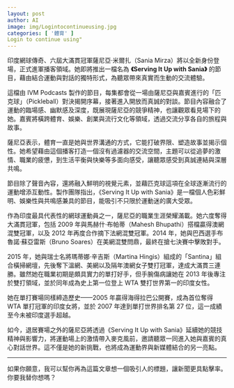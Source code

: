 ```yaml
---
layout: post
author: AI
image: img/Logintocontinueusing.jpg
categories: [ '體育' ]
Login to continue using"
---
```

印度網球傳奇、六屆大滿貫冠軍薩尼亞·米爾扎（Sania Mirza）將以全新身份登場，正式進軍播客領域。她即將推出一檔名為 **《Serving It Up with Sania》** 的節目，藉由結合運動與對話的獨特形式，為聽眾帶來真實而生動的交流體驗。  

這檔由 IVM Podcasts 製作的節目，每集都會從一場由薩尼亞與嘉賓進行的「匹克球」（Pickleball）對決揭開序幕，接著進入開放而真誠的對談。節目內容融合了運動的臨場感、幽默感及深度，既展現薩尼亞的競爭精神，也讓觀眾看見場下的她。嘉賓將橫跨體育、娛樂、創業與流行文化等領域，透過交流分享各自的旅程與故事。  

薩尼亞表示，體育一直是她與世界溝通的方式，它能打破界限、塑造故事並揭示個性。她希望藉由這個播客打造一個沒有過濾器的交流空間，主題可以從追夢的激情、職業的疲憊，到生活平衡與快樂等多面向感受，讓聽眾感受到真誠連結與深層共鳴。  

節目除了聲音內容，還將融入鮮明的視覺元素，並藉匹克球這項在全球逐漸流行的運動增添互動性。製作團隊指出，《Serving It Up with Sania》是一檔個人色彩鮮明、娛樂性與共鳴感兼具的節目，能吸引不只限於運動迷的廣大受眾。  

作為印度最具代表性的網球運動員之一，薩尼亞的職業生涯榮耀滿載。她六度奪得大滿貫冠軍，包括 2009 年與馬赫什·布帕蒂（Mahesh Bhupathi）搭檔贏得澳網混雙冠軍，以及 2012 年再度合作摘下法網混雙冠軍。2014 年，她與巴西選手布魯諾·蘇亞雷斯（Bruno Soares）在美網混雙問鼎，最終在搶七決賽中擊敗對手。  

2015 年，她與瑞士名將瑪蒂娜·辛吉斯（Martina Hingis）組成的「Santina」組合橫掃網壇，先後奪下溫網、美網以及隔年澳網女子雙打冠軍，達成大滿貫三連勝。雖然她在職業初期是頗具實力的單打好手，但手腕傷病讓她在 2013 年後專注於雙打領域，並於同年成為史上第一位登上 WTA 雙打世界第一的印度女性。  

她在單打賽場同樣締造歷史——2005 年贏得海得拉巴公開賽，成為首位奪得 WTA 單打冠軍的印度女將，並於 2007 年達到單打世界排名第 27 位，這一成績至今未被印度選手超越。  

如今，退居賽場之外的薩尼亞將透過《Serving It Up with Sania》延續她的競技精神與影響力，將運動場上的激情帶入麥克風前，邀請聽眾一同進入她與嘉賓的真心對話世界。這不僅是她的新挑戰，也將成為運動界與新媒體結合的另一亮點。  

---

如果你願意，我可以幫你再為這篇文章想一個吸引人的標題，讓新聞更具點擊率。你要我替你想嗎？
